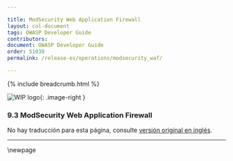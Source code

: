 ```yaml
---

title: ModSecurity Web Application Firewall
layout: col-document
tags: OWASP Developer Guide
contributors:
document: OWASP Developer Guide
order: 51030
permalink: /release-es/operations/modsecurity_waf/

---
```


{% include breadcrumb.html %}

<style type="text/css">
.image-right {
  height: 180px;
  display: block;
  margin-left: auto;
  margin-right: auto;
  float: right;
}
</style>

![WIP logo](../../../assets/images/dg_wip.png "Work in progress"){: .image-right }

### 9.3 ModSecurity Web Application Firewall

No hay traducción para esta página, consulte [versión original en inglés][release1103].

----

[release1103]: https://github.com/OWASP/www-project-developer-guide/blob/main/release/11-operations/03-modsecurity.md

\newpage
